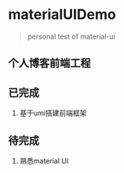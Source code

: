 # materialUIDemo
> personal test of material-ui
## 个人博客前端工程

## 已完成
1. 基于umi搭建前端框架

## 待完成
1. 熟悉material UI
